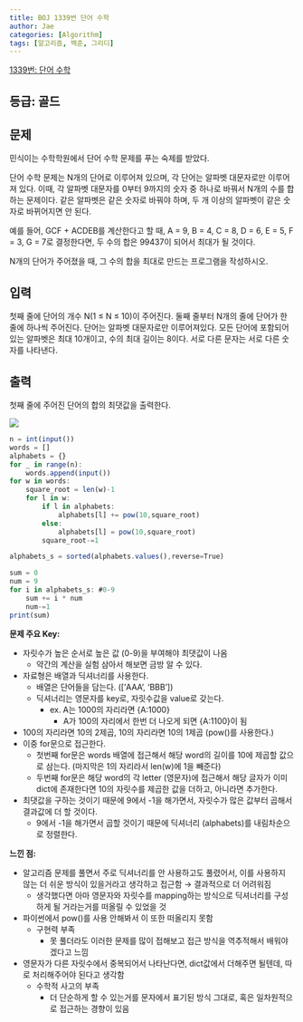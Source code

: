 ```yaml
---
title: BOJ 1339번 단어 수학
author: Jae
categories: [Algorithm]
tags: [알고리즘, 백준, 그리디]
---
```


[1339번: 단어 수학](https://www.acmicpc.net/problem/1339)

## 등급: 골드

## 문제

민식이는 수학학원에서 단어 수학 문제를 푸는 숙제를 받았다.

단어 수학 문제는 N개의 단어로 이루어져 있으며, 각 단어는 알파벳 대문자로만 이루어져 있다. 이때, 각 알파벳 대문자를 0부터 9까지의 숫자 중 하나로 바꿔서 N개의 수를 합하는 문제이다. 같은 알파벳은 같은 숫자로 바꿔야 하며, 두 개 이상의 알파벳이 같은 숫자로 바뀌어지면 안 된다.

예를 들어, GCF + ACDEB를 계산한다고 할 때, A = 9, B = 4, C = 8, D = 6, E = 5, F = 3, G = 7로 결정한다면, 두 수의 합은 99437이 되어서 최대가 될 것이다.

N개의 단어가 주어졌을 때, 그 수의 합을 최대로 만드는 프로그램을 작성하시오.

## 입력

첫째 줄에 단어의 개수 N(1 ≤ N ≤ 10)이 주어진다. 둘째 줄부터 N개의 줄에 단어가 한 줄에 하나씩 주어진다. 단어는 알파벳 대문자로만 이루어져있다. 모든 단어에 포함되어 있는 알파벳은 최대 10개이고, 수의 최대 길이는 8이다. 서로 다른 문자는 서로 다른 숫자를 나타낸다.

## 출력

첫째 줄에 주어진 단어의 합의 최댓값을 출력한다.

![](https://images.velog.io/images/a87380/post/82197897-ff5b-4d8e-a624-9146c74c7c7e/image.png)

```javascript
n = int(input())
words = []
alphabets = {}
for _ in range(n):
    words.append(input())
for w in words:
    square_root = len(w)-1
    for l in w:
        if l in alphabets:
            alphabets[l] += pow(10,square_root)
        else:
            alphabets[l] = pow(10,square_root)
        square_root-=1

alphabets_s = sorted(alphabets.values(),reverse=True)

sum = 0
num = 9
for i in alphabets_s: #0-9
    sum += i * num
    num-=1
print(sum)
```

**문제 주요 Key:**

- 자릿수가 높은 순서로 높은 값 (0-9)을 부여해야 최댓값이 나옴
  - 약간의 계산을 실험 삼아서 해보면 금방 알 수 있다.
- 자료형은 배열과 딕셔너리를 사용한다.
  - 배열은 단어들을 담는다. ([’AAA’, ‘BBB’])
  - 딕셔너리는 영문자를 key로, 자릿수값을 value로 갖는다.
    - ex. A는 1000의 자리라면 {A:1000}
      - A가 100의 자리에서 한번 더 나오게 되면 {A:1100}이 됨
- 100의 자리라면 10의 2제곱, 10의 자리라면 10의 1제곱 (pow()를 사용한다.)
- 이중 for문으로 접근한다.
  - 첫번째 for문은 words 배열에 접근해서 해당 word의 길이를 10에 제곱할 값으로 삼는다. (마지막은 1의 자리라서 len(w)에 1을 빼준다)
  - 두번째 for문은 해당 word의 각 letter (영문자)에 접근해서 해당 글자가 이미 dict에 존재한다면 10의 자릿수를 제곱한 값을 더하고, 아니라면 추가한다.
- 최댓값을 구하는 것이기 때문에 9에서 -1을 해가면서, 자릿수가 많은 값부터 곱해서 결과값에 더 할 것이다.
  - 9에서 -1을 해가면서 곱할 것이기 때문에 딕셔너리 (alphabets)를 내림차순으로 정렬한다.

**느낀 점:**

- 알고리즘 문제를 풀면서 주로 딕셔너리를 안 사용하고도 풀렸어서, 이를 사용하지 않는 더 쉬운 방식이 있을거라고 생각하고 접근함 → 결과적으로 더 어려워짐
  - 생각했다면 아마 영문자와 자릿수를 mapping하는 방식으로 딕셔너리를 구성하게 될 거라는거를 떠올릴 수 있었을 것
- 파이썬에서 pow()를 사용 안해봐서 이 또한 떠올리지 못함
  - 구현력 부족
    - 못 풀더라도 이러한 문제를 많이 접해보고 접근 방식을 역추적해서 배워야겠다고 느낌
- 영문자가 다른 자릿수에서 중복되어서 나타난다면, dict값에서 더해주면 될텐데, 따로 처리해주어야 된다고 생각함
  - 수학적 사고의 부족
    - 더 단순하게 할 수 있는거를 문자에서 표기된 방식 그대로, 혹은 일차원적으로 접근하는 경향이 있음
